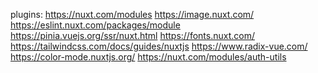 plugins:
https://nuxt.com/modules
https://image.nuxt.com/
https://eslint.nuxt.com/packages/module
https://pinia.vuejs.org/ssr/nuxt.html
https://fonts.nuxt.com/
https://tailwindcss.com/docs/guides/nuxtjs
https://www.radix-vue.com/
https://color-mode.nuxtjs.org/
https://nuxt.com/modules/auth-utils

<!-- https://nuxt.com/modules/i18n FOR MULTIPLE LANGUAGES -->